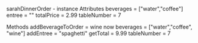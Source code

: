 sarahDinnerOrder - instance
Attributes
beverages = ["water","coffee"]
entree = ""
totalPrice = 2.99
tableNumber = 7

Methods
addBeverageToOrder = wine now beverages = ["water","coffee", "wine"]
addEntree  = "spaghetti"
getTotal = 9.99
tableNumber = 7
